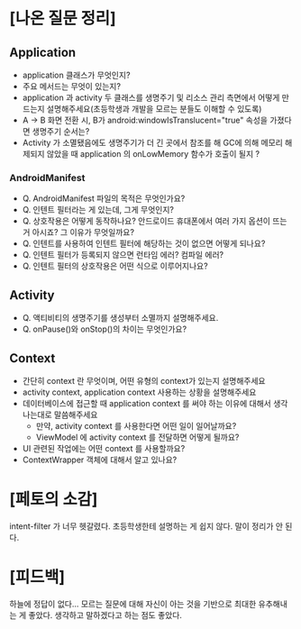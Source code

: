 # [나온 질문 정리]
## Application
- application 클래스가 무엇인지?
- 주요 메서드는 무엇이 있는지?
- application 과 activity 두 클래스를 생명주기 및 리소스 관리 측면에서 어떻게 만드는지 설명해주세요(초등학생과 개발을 모르는 분들도 이해할 수 있도록)
- A → B 화면 전환 시, B가 android:windowIsTranslucent="true" 속성을 가졌다면 생명주기 순서는?
- Activity 가 소멸됐음에도 생명주기가 더 긴 곳에서 참조를 해 GC에 의해 메모리 해제되지 않았을 때 application 의 onLowMemory 함수가 호출이 될지 ?

### AndroidManifest
- Q. AndroidManifest 파일의 목적은 무엇인가요?
- Q. 인텐트 필터라는 게 있는데, 그게 무엇인지?
- Q. 상호작용은 어떻게 동작하나요? 안드로이드 휴대폰에서 여러 가지 옵션이 뜨는 거 아시죠? 그 이유가 무엇일까요?
- Q. 인텐트를 사용하여 인텐트 필터에 해당하는 것이 없으면 어떻게 되나요?
- Q. 인텐트 필터가 등록되지 않으면 런타임 에러? 컴파일 에러?
- Q. 인텐트 필터의 상호작용은 어떤 식으로 이루어지나요?

## Activity
- Q. 액티비티의 생명주기를 생성부터 소멸까지 설명해주세요.
- Q. onPause()와 onStop()의 차이는 무엇인가요?

## Context
- 간단히 context 란 무엇이며, 어떤 유형의 context가 있는지 설명해주세요
- activity context, application context 사용하는 상황을 설명해주세요
- 데이터베이스에 접근할 때 application context 를 써야 하는 이유에 대해서 생각나는대로 말씀해주세요
   - 만약, activity context 를 사용한다면 어떤 일이 일어날까요?
   - ViewModel 에 activity context 를 전달하면 어떻게 될까요?
- UI 관련된 작업에는 어떤 context 를 사용할까요?
- ContextWrapper 객체에 대해서 알고 있나요?

# [페토의 소감]
intent-filter 가 너무 헷갈렸다.
초등학생한테 설명하는 게 쉽지 않다.
말이 정리가 안 된다.

# [피드백]
하늘에 정답이 없다...
모르는 질문에 대해 자신이 아는 것을 기반으로 최대한 유추해내는 게 좋았다.
생각하고 말하겠다고 하는 점도 좋았다.
